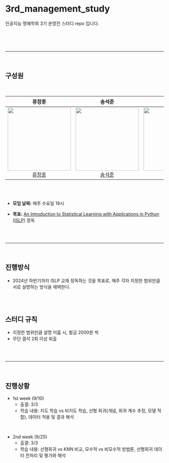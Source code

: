 # 3rd_management_study
인공지능 명예학회 3기 운영진 스터디 repo 입니다.

</br>

</br>
</br>

---

</br>

## 구성원

</br>

|류창훈|송석준|김윤아|
|:----:|:----:|:----:|
| <img src="https://github.com/user-attachments/assets/6ab4a739-5e96-413a-b5dc-de5f5340324e" width="200px" height="200" /><br>[류창훈](https://github.com/Ryuchanghoon) |<img src="https://github.com/Ryuchanghoon/Practice/assets/107829554/90bd2ff0-f84f-4a89-85bc-a0b52b87590e" width="200px" height="200" /><br>[송석준](https://github.com/suwdle) |<img src="https://github.com/Ryuchanghoon/Practice/assets/107829554/03c6e1d6-abd1-4234-bee4-aab4880e39fd" width="200px" height="200" /><br>[김윤아](https://github.com/kkiwiio) |

</br>
</br>

- **모임 날짜:** 매주 수요일 18시 

- **목표:** [An Introduction to Statistical Learning with Applications in Python (ISLP)](https://www.statlearning.com/) 정독

</br>
</br>

---

</br>

## 진행방식

- 2024년 하반기까지 ISLP 교재 정독하는 것을 목표로, 매주 각자 지정한 범위만큼 서로 설명하는 방식을 채택한다.

</br>
</br>

## 스터디 규칙

- 지정한 범위만큼 설명 미흡 시, 벌금 2000원 씩
- 무단 결석 2회 이상 퇴출


</br>
</br>

---

</br>

## 진행상황

- 1st week (9/10)
  - 출결: 3/3
  - 학습 내용: 지도 학습 vs 비지도 학습, 선형 회귀(개념, 회귀 계수 추정, 모델 적합), 데이터 적용 및 결과 해석


 </br>
    
- 2nd week (9/25)
  - 출결: 3/3
  - 학습 내용: 선형회귀 vs KNN 비교, 모수적 vs 비모수적 방법론, 선형회귀 데이터 전처리 및 평가와 해석
